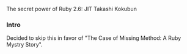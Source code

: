 The secret power of Ruby 2.6: JIT
Takashi Kokubun

### Intro

Decided to skip this in favor of "The Case of Missing Method: A Ruby Mystry Story".
